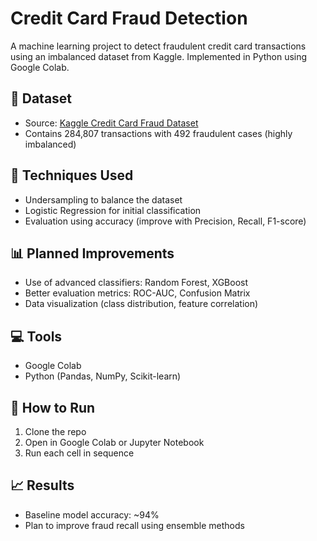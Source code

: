 # Credit Card Fraud Detection

A machine learning project to detect fraudulent credit card transactions using an imbalanced dataset from Kaggle. Implemented in Python using Google Colab.

## 📂 Dataset
- Source: [Kaggle Credit Card Fraud Dataset](https://www.kaggle.com/mlg-ulb/creditcardfraud)
- Contains 284,807 transactions with 492 fraudulent cases (highly imbalanced)

## 🧠 Techniques Used
- Undersampling to balance the dataset
- Logistic Regression for initial classification
- Evaluation using accuracy (improve with Precision, Recall, F1-score)

## 📊 Planned Improvements
- Use of advanced classifiers: Random Forest, XGBoost
- Better evaluation metrics: ROC-AUC, Confusion Matrix
- Data visualization (class distribution, feature correlation)

## 💻 Tools
- Google Colab
- Python (Pandas, NumPy, Scikit-learn)

## 🚀 How to Run
1. Clone the repo
2. Open in Google Colab or Jupyter Notebook
3. Run each cell in sequence

## 📈 Results
- Baseline model accuracy: ~94%
- Plan to improve fraud recall using ensemble methods

